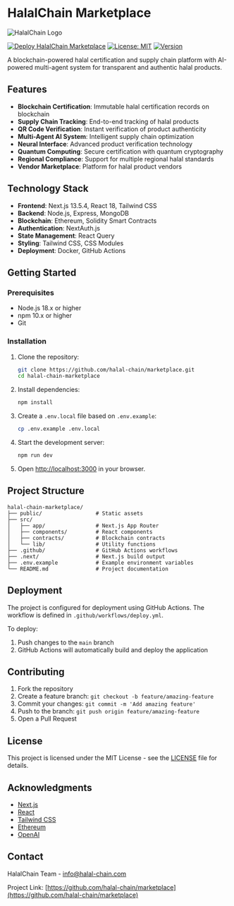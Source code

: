 # HalalChain Marketplace

![HalalChain Logo](public/images/logo/halal-chain-logo.png)

[![Deploy HalalChain Marketplace](https://github.com/halal-chain/marketplace/actions/workflows/deploy.yml/badge.svg)](https://github.com/halal-chain/marketplace/actions/workflows/deploy.yml)
[![License: MIT](https://img.shields.io/badge/License-MIT-yellow.svg)](https://opensource.org/licenses/MIT)
[![Version](https://img.shields.io/badge/version-0.4.0-blue.svg)](https://github.com/halal-chain/marketplace)

A blockchain-powered halal certification and supply chain platform with AI-powered multi-agent system for transparent and authentic halal products.

## Features

- **Blockchain Certification**: Immutable halal certification records on blockchain
- **Supply Chain Tracking**: End-to-end tracking of halal products
- **QR Code Verification**: Instant verification of product authenticity
- **Multi-Agent AI System**: Intelligent supply chain optimization
- **Neural Interface**: Advanced product verification technology
- **Quantum Computing**: Secure certification with quantum cryptography
- **Regional Compliance**: Support for multiple regional halal standards
- **Vendor Marketplace**: Platform for halal product vendors

## Technology Stack

- **Frontend**: Next.js 13.5.4, React 18, Tailwind CSS
- **Backend**: Node.js, Express, MongoDB
- **Blockchain**: Ethereum, Solidity Smart Contracts
- **Authentication**: NextAuth.js
- **State Management**: React Query
- **Styling**: Tailwind CSS, CSS Modules
- **Deployment**: Docker, GitHub Actions

## Getting Started

### Prerequisites

- Node.js 18.x or higher
- npm 10.x or higher
- Git

### Installation

1. Clone the repository:
   ```bash
   git clone https://github.com/halal-chain/marketplace.git
   cd halal-chain-marketplace
   ```

2. Install dependencies:
   ```bash
   npm install
   ```

3. Create a `.env.local` file based on `.env.example`:
   ```bash
   cp .env.example .env.local
   ```

4. Start the development server:
   ```bash
   npm run dev
   ```

5. Open [http://localhost:3000](http://localhost:3000) in your browser.

## Project Structure

```
halal-chain-marketplace/
├── public/                 # Static assets
├── src/
│   ├── app/                # Next.js App Router
│   ├── components/         # React components
│   ├── contracts/          # Blockchain contracts
│   └── lib/                # Utility functions
├── .github/                # GitHub Actions workflows
├── .next/                  # Next.js build output
├── .env.example            # Example environment variables
└── README.md               # Project documentation
```

## Deployment

The project is configured for deployment using GitHub Actions. The workflow is defined in `.github/workflows/deploy.yml`.

To deploy:

1. Push changes to the `main` branch
2. GitHub Actions will automatically build and deploy the application

## Contributing

1. Fork the repository
2. Create a feature branch: `git checkout -b feature/amazing-feature`
3. Commit your changes: `git commit -m 'Add amazing feature'`
4. Push to the branch: `git push origin feature/amazing-feature`
5. Open a Pull Request

## License

This project is licensed under the MIT License - see the [LICENSE](LICENSE) file for details.

## Acknowledgments

- [Next.js](https://nextjs.org/)
- [React](https://reactjs.org/)
- [Tailwind CSS](https://tailwindcss.com/)
- [Ethereum](https://ethereum.org/)
- [OpenAI](https://openai.com/)

## Contact

HalalChain Team - info@halal-chain.com

Project Link: [https://github.com/halal-chain/marketplace](https://github.com/halal-chain/marketplace)